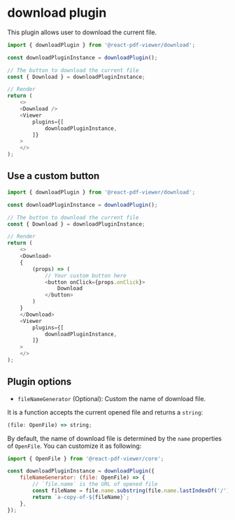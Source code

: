 # download plugin

This plugin allows user to download the current file.

```javascript
import { downloadPlugin } from '@react-pdf-viewer/download';

const downloadPluginInstance = downloadPlugin();

// The button to download the current file
const { Download } = downloadPluginInstance;

// Render
return (
    <>
    <Download />
    <Viewer
        plugins={[
            downloadPluginInstance,
        ]}
    >
    </>
);
```

## Use a custom button

```javascript
import { downloadPlugin } from '@react-pdf-viewer/download';

const downloadPluginInstance = downloadPlugin();

// The button to download the current file
const { Download } = downloadPluginInstance;

// Render
return (
    <>
    <Download>
    {
        (props) => (
            // Your custom button here
            <button onClick={props.onClick}>
                Download
            </button>
        )
    }
    </Download>
    <Viewer
        plugins={[
            downloadPluginInstance,
        ]}
    >
    </>
);
```

## Plugin options

-   `fileNameGenerator` (Optional): Custom the name of download file.

It is a function accepts the current opened file and returns a `string`:

```javascript
(file: OpenFile) => string;
```

By default, the name of download file is determined by the `name` properties of `OpenFile`.
You can customize it as following:

```javascript
import { OpenFile } from '@react-pdf-viewer/core';

const downloadPluginInstance = downloadPlugin({
    fileNameGenerator: (file: OpenFile) => {
        // `file.name` is the URL of opened file
        const fileName = file.name.substring(file.name.lastIndexOf('/') + 1);
        return `a-copy-of-${fileName}`;
    },
});
```
